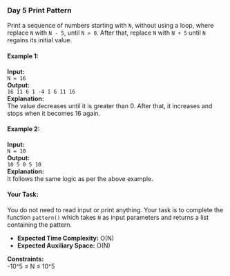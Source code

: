 ### Day 5 **Print Pattern**

Print a sequence of numbers starting with `N`, without using a loop, where replace `N` with `N - 5`, until `N > 0`. After that, replace `N` with `N + 5` until `N` regains its initial value.

#### Example 1:

**Input:**  
`N = 16`  
**Output:**  
`16 11 6 1 -4 1 6 11 16`  
**Explanation:**  
The value decreases until it is greater than 0. After that, it increases and stops when it becomes 16 again.

#### Example 2:

**Input:**  
`N = 10`  
**Output:**  
`10 5 0 5 10`  
**Explanation:**  
It follows the same logic as per the above example.

#### Your Task:
You do not need to read input or print anything. Your task is to complete the function `pattern()` which takes `N` as input parameters and returns a list containing the pattern.

- **Expected Time Complexity:** O(N)
- **Expected Auxiliary Space:** O(N)

**Constraints:**  
-10^5 ≤ N ≤ 10^5
